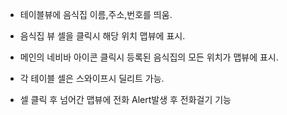 - 테이블뷰에 음식집 이름,주소,번호를 띄움.

- 음식집 뷰 셀을 클릭시 해당 위치 맵뷰에 표시.

- 메인의 네비바 아이콘 클릭시 등록된 음식집의 모든 위치가 맵뷰에 표시.

- 각 테이블 셀은 스와이프시 딜리트 가능.

- 셀 클릭 후 넘어간 맵뷰에 전화 Alert발생 후 전화걸기 기능
